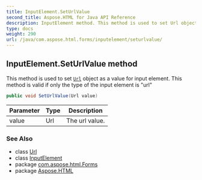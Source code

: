 ```yaml
---
title: InputElement.SetUrlValue
second_title: Aspose.HTML for Java API Reference
description: InputElement method. This method is used to set Url object as a value for input element. This method is valid if only the type of the input element is url
type: docs
weight: 290
url: /java/com.aspose.html.forms/inputelement/seturlvalue/
---
```

## InputElement.SetUrlValue method

This method is used to set [`Url`](../../../com.aspose.html/url/) object as a value for input element. This method is valid if only the type of the input element is "url"

```java
public void SetUrlValue(Url value)
```

| Parameter | Type | Description |
| --- | --- | --- |
| value | Url | The url value. |

### See Also

* class [Url](../../../com.aspose.html/url/)
* class [InputElement](../)
* package [com.aspose.html.Forms](../../inputelement/)
* package [Aspose.HTML](../../../)
